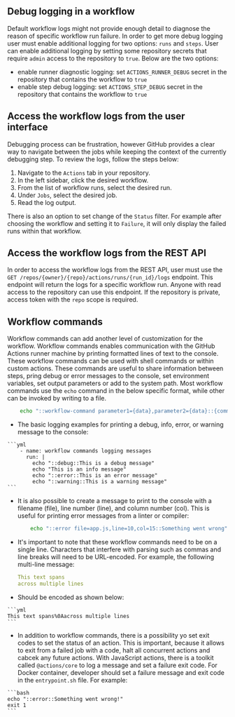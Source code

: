 ## Debug logging in a workflow

Default workflow logs might not provide enough detail to diagnose the reason of specific workflow run failure. In order to get more debug logging user must enable additional logging for two options: `runs` and `steps`. User can enable additional logging by setting some repository secrets that require `admin` access to the repository to `true`. Below are the two options:
- enable runner diagnostic logging: set `ACTIONS_RUNNER_DEBUG` secret in the repository that contains the workflow to `true`
- enable step debug logging: set `ACTIONS_STEP_DEBUG` secret in the repository that contains the workflow to `true`

## Access the workflow logs from the user interface

Debugging process can be frustration, however GitHub provides a clear way to navigate between the jobs while keeping the context of the currently debugging step. To review the logs, follow the steps below:

1.  Navigate to the `Actions` tab in your repository.
2.  In the left sidebar, click the desired workflow.
3.  From the list of workflow runs, select the desired run.
4.  Under `Jobs`, select the desired job.
5.  Read the log output.

There is also an option to set change of the `Status` filter. For example after choosing the workflow and setting it to `Failure`, it will only display the failed runs within that workflow.

## Access the workflow logs from the REST API

In order to access the workflow logs from the REST API, user must use the `GET /repos/{owner}/{repo}/actions/runs/{run_id}/logs` endpoint. This endpoint will return the logs for a specific workflow run. Anyone with read access to the repository can use this endpoint. If the repository is private, access token with the `repo` scope is required.


## Workflow commands
Workflow commands can add another level of customization for the workflow. Workflow commands enables communication with the GitHub Actions runner machine by printing formatted lines of text to the console. These workflow commands can be used with shell commands or within custom actions. These commands are useful to share information between steps, pring debug or error messages to the console, set environment variables, set output parameters or add to the system path.
Most workflow commands use the `echo` command in the below specific format, while other can be invoked by writing to a file.


```bash
    echo "::workflow-command parameter1={data},parameter2={data}::{command value}"
```

-    The basic logging examples for printing a debug, info, error, or warning message to the console:


    ```yml
        - name: workflow commands logging messages
          run: |
            echo "::debug::This is a debug message"
            echo "This is an info message"
            echo "::error::This is an error message"
            echo "::warning::This is a warning message"
    ```

-   It is also possible to create a message to print to the console with a filename (file), line number (line), and column number (col). This is useful for printing error messages from a linter or compiler:
    
    ```bash
        echo "::error file=app.js,line=10,col=15::Something went wrong"
    ```
    
-   It's important to note that these workflow commands need to be on a single line. Characters that interfere with parsing such as commas and line breaks will need to be URL-encoded. For example, the following multi-line message:
    
    ```yml
    This text spans
    across multiple lines
    ```

-    Should be encoded as shown below:
    
    ```yml
    This text spans%0Aacross multiple lines
    ```

-    In addition to workflow commands, there is a possibility yo set exit codes to set the status of an action. This is important, because it allows to exit from a failed job with a code, halt all concurrent actions and cabcek any future actions. With JavaScript actions, there is a toolkit called `@actions/core` to log a message and set a failure exit code. For Docker container, developer should set a failure message and exit code in the `entrypoint.sh` file. For example:
    
    ```bash
    echo "::error::Something went wrong!"
    exit 1
    ```